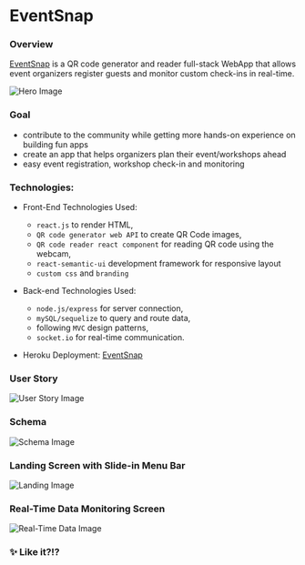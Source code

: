 # EventSnap

### Overview

[EventSnap](https://eventsnap.herokuapp.com/) is a QR code generator and reader full-stack WebApp that allows event organizers register guests and monitor custom check-ins in real-time.


![Hero Image](https://evasimon.github.io/img/github/eventsnap/eventsnap-hero.png)


### Goal

* contribute to the community while getting more hands-on experience on building fun apps
* create an app that helps organizers plan their event/workshops ahead
* easy event registration, workshop check-in and monitoring

### Technologies:

* Front-End Technologies Used:
  * `react.js` to render HTML,
  * `QR code generator web API` to create QR Code images,
  * `QR code reader react component` for reading QR code using the webcam,
  * `react-semantic-ui` development framework for responsive layout
  * `custom css` and `branding`

* Back-end Technologies Used:
  * `node.js/express` for server connection,
  * `mySQL/sequelize` to query and route data,
  * following `MVC` design patterns,
  * `socket.io` for real-time communication.
 
* Heroku Deployment: [EventSnap](https://eventsnap.herokuapp.com/)
  

### User Story

![User Story Image](https://evasimon.github.io/img/github/eventsnap/eventsnap-story.jpg)

  
### Schema

![Schema Image](https://evasimon.github.io/img/github/eventsnap/eventsnap-schema.jpg)

### Landing Screen with Slide-in Menu Bar

![Landing Image](https://evasimon.github.io/img/github/eventsnap/eventsnap-landing.jpg)


### Real-Time Data Monitoring Screen

![Real-Time Data Image](https://evasimon.github.io/img/github/eventsnap/eventsnap-real-time.jpg)



### :sparkles: Like it?!?
